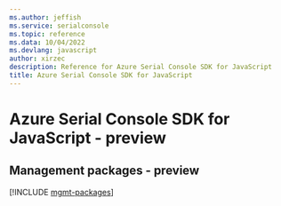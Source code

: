```yaml
---
ms.author: jeffish
ms.service: serialconsole
ms.topic: reference
ms.data: 10/04/2022
ms.devlang: javascript
author: xirzec
description: Reference for Azure Serial Console SDK for JavaScript
title: Azure Serial Console SDK for JavaScript
---
```

# Azure Serial Console SDK for JavaScript - preview

## Management packages - preview
[!INCLUDE [mgmt-packages](serial-console-mgmt-index.md)]
